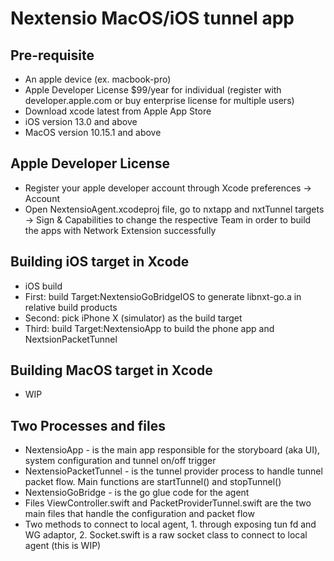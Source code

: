 # Nextensio MacOS/iOS tunnel app

## Pre-requisite 

- An apple device (ex. macbook-pro)
- Apple Developer License $99/year for individual (register with developer.apple.com or buy enterprise license for multiple users)
- Download xcode latest from Apple App Store 
- iOS version 13.0 and above
- MacOS version 10.15.1 and above

## Apple Developer License

- Register your apple developer account through Xcode preferences -> Account
- Open NextensioAgent.xcodeproj file, go to nxtapp and nxtTunnel targets -> Sign & Capabilities to change the respective Team in order to build the apps with Network Extension successfully

## Building iOS target in Xcode

- iOS build
- First: build Target:NextensioGoBridgeIOS to generate libnxt-go.a in relative build products
- Second: pick iPhone X (simulator) as the build target
- Third: build Target:NextensioApp to build the phone app and NextsionPacketTunnel

## Building MacOS target in Xcode

- WIP

## Two Processes and files

- NextensioApp - is the main app responsible for the storyboard (aka UI), system configuration and tunnel on/off trigger
- NextensioPacketTunnel - is the tunnel provider process to handle tunnel packet flow. Main functions are startTunnel() and stopTunnel()
- NextensioGoBridge - is the go glue code for the agent
- Files ViewController.swift and PacketProviderTunnel.swift are the two main files that handle the configuration and packet flow
- Two methods to connect to local agent, 1. through exposing tun fd and WG adaptor, 2. Socket.swift is a raw socket class to connect to local agent (this is WIP)

